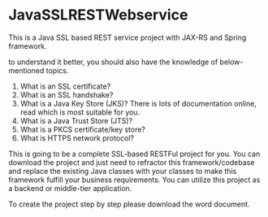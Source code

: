 # JavaSSLRESTWebservice
This is a Java SSL based REST service project with JAX-RS and Spring framework.

to understand it better, you should also have the knowledge of below-mentioned topics.

1. What is an SSL certificate?
2. What is an SSL handshake? 
3. What is a Java Key Store (JKS)? There is lots of documentation online, read which is most suitable for you.
4. What is a Java Trust Store (JTS)?
5. What is a PKCS certificate/key store?
6. What is HTTPS network protocol?

This is going to be a complete SSL-based RESTFul project for you. You can download the project and just need to refractor this framework/codebase and replace the existing Java classes with your classes to make this framework fulfill your business requirements. You can utilize this project as a backend or middle-tier application. 

To create the project step by step please download the word document.

